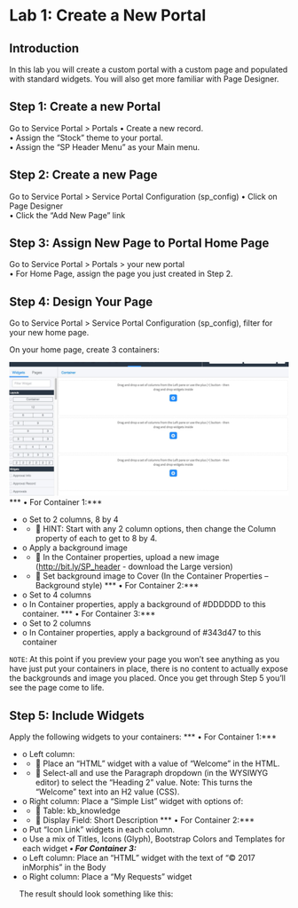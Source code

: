 # Lab 1: Create a New Portal 
## Introduction
In this lab you will create a custom portal with a custom page and populated with standard widgets. You will also get more familiar with Page Designer.

## Step 1: Create a new Portal
Go to Service Portal > Portals
•	Create a new record.<br/>
•	Assign the “Stock” theme to your portal.<br/>
•	Assign the “SP Header Menu” as your Main menu.<br/>

## Step 2: Create a new Page
Go to Service Portal > Service Portal Configuration (sp_config)
•	Click on Page Designer<br/>
•	Click the “Add New Page” link<br/>

## Step 3: Assign New Page to Portal Home Page
Go to Service Portal > Portals > your new portal<br/>
•	For Home Page, assign the page you just created in Step 2.<br/>

## Step 4: Design Your Page
Go to Service Portal > Service Portal Configuration (sp_config), filter for your new home page.

On your home page, create 3 containers:

![move to header](/assets/designer.jpg)
*** •	For Container 1:*** 
- o	Set to 2 columns, 8 by 4
- - 	HINT: Start with any 2 column options, then change the Column property of each to get to 8 by 4.
- o	Apply a background image
- - 	In the Container properties, upload a new image (http://bit.ly/SP_header - download the Large version)
- - 	Set background image to Cover (In the Container Properties – Background style)
*** •	For Container 2:***
- o	Set to 4 columns
- o	In Container properties, apply a background of #DDDDDD to this container.
*** •	For Container 3:***
- o	Set to 2 columns
- o	In Container properties, apply a background of #343d47 to this container

`NOTE`: At this point if you preview your page you won’t see anything as you have just put your containers in place, there is no content to actually expose the backgrounds and image you placed. Once you get through Step 5 you’ll see the page come to life.

## Step 5: Include Widgets
Apply the following widgets to your containers:
*** •	For Container 1:***
- o	Left column:
- - 	Place an “HTML” widget with a value of “Welcome” in the HTML. 
- - 	Select-all and use the Paragraph dropdown (in the WYSIWYG editor) to select the “Heading 2” value. Note: This turns the “Welcome” text into an H2 value (CSS).
- o	Right column: Place a “Simple List” widget with options of:
- - 	Table: kb_knowledge
- - 	Display Field: Short Description
*** •	For Container 2:***
- o	Put “Icon Link” widgets in each column.
- o	Use a mix of Titles, Icons (Glyph), Bootstrap Colors and Templates for each widget
***•	For Container 3:***
- o	Left column: Place an “HTML” widget with the text of “© 2017 inMorphis” in the Body
- o	Right column: Place a “My Requests” widget

 
The result should look something like this:

